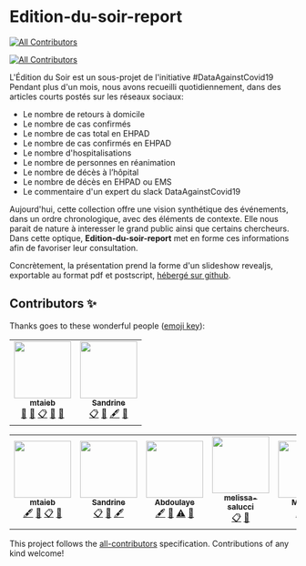 # Edition-du-soir-report
<!-- ALL-CONTRIBUTORS-BADGE:START - Do not remove or modify this section -->
[![All Contributors](https://img.shields.io/badge/all_contributors-2-orange.svg?style=flat-square)](#contributors-)
<!-- ALL-CONTRIBUTORS-BADGE:END -->
<!-- ALL-CONTRIBUTORS-BADGE:START - Do not remove or modify this section -->
[![All Contributors](https://img.shields.io/badge/all_contributors-5-orange.svg?style=flat-square)](#contributors-)
<!-- ALL-CONTRIBUTORS-BADGE:END -->

L'Édition du Soir est un sous-projet de l'initiative #DataAgainstCovid19
Pendant plus d'un mois, nous avons recueilli quotidiennement, dans des articles courts postés sur les réseaux sociaux:

- Le nombre de retours à domicile
- Le nombre de cas confirmés
- Le nombre de cas total en EHPAD
- Le nombre de cas confirmés en EHPAD
- Le nombre d'hospitalisations
- Le nombre de personnes en réanimation
- Le nombre de décès à l’hôpital
- Le nombre de décès en EHPAD ou EMS
- Le commentaire d'un expert du slack DataAgainstCovid19

Aujourd'hui, cette collection offre une vision synthétique des événements, dans un ordre chronologique, avec des éléments de contexte. Elle nous parait de nature à interesser le grand public ainsi que certains chercheurs. Dans cette optique, **Edition-du-soir-report** met en forme ces informations afin de favoriser leur consultation.

Concrètement, la présentation prend la forme d'un slideshow revealjs, exportable au format pdf et postscript, [hébergé sur github](https://guillaumefe.github.io/edition-du-soir-report).

## Contributors ✨

Thanks goes to these wonderful people ([emoji key](https://allcontributors.org/docs/en/emoji-key)):
<!-- ALL-CONTRIBUTORS-LIST:START - Do not remove or modify this section -->
<!-- prettier-ignore-start -->
<!-- markdownlint-disable -->
<table>
  <tr>
    <td align="center"><a href="https://github.com/mtaieb"><img src="https://avatars2.githubusercontent.com/u/3834341?v=4" width="100px;" alt=""/><br /><sub><b>mtaieb</b></sub></a><br /><a href="#data-mtaieb" title="Data">🔣</a> <a href="#ideas-mtaieb" title="Ideas, Planning, & Feedback">🤔</a> <a href="#eventOrganizing-mtaieb" title="Event Organizing">📋</a> <a href="#projectManagement-mtaieb" title="Project Management">📆</a> <a href="https://github.com/guillaumefe/edition-du-soir-report/pulls?q=is%3Apr+reviewed-by%3Amtaieb" title="Reviewed Pull Requests">👀</a></td>
    <td align="center"><a href="https://sandrineh.github.io/"><img src="https://avatars0.githubusercontent.com/u/15267900?v=4" width="100px;" alt=""/><br /><sub><b>Sandrine</b></sub></a><br /><a href="#eventOrganizing-sandrineh" title="Event Organizing">📋</a> <a href="#projectManagement-sandrineh" title="Project Management">📆</a> <a href="#content-sandrineh" title="Content">🖋</a> <a href="https://github.com/guillaumefe/edition-du-soir-report/pulls?q=is%3Apr+reviewed-by%3Asandrineh" title="Reviewed Pull Requests">👀</a></td>
  </tr>
</table>

<!-- markdownlint-enable -->
<!-- prettier-ignore-end -->
<!-- ALL-CONTRIBUTORS-LIST:END -->

<!-- ALL-CONTRIBUTORS-LIST:START - Do not remove or modify this section -->
<!-- prettier-ignore-start -->
<!-- markdownlint-disable -->
<table>
  <tr>
    <td align="center"><a href="https://github.com/mtaieb"><img src="https://avatars2.githubusercontent.com/u/3834341?v=4" width="100px;" alt=""/><br /><sub><b>mtaieb</b></sub></a><br /><a href="#content-mtaieb" title="Content">🖋</a> <a href="#ideas-mtaieb" title="Ideas, Planning, & Feedback">🤔</a> <a href="#eventOrganizing-mtaieb" title="Event Organizing">📋</a> <a href="#projectManagement-mtaieb" title="Project Management">📆</a></td>
    <td align="center"><a href="https://sandrineh.github.io/"><img src="https://avatars0.githubusercontent.com/u/15267900?v=4" width="100px;" alt=""/><br /><sub><b>Sandrine</b></sub></a><br /><a href="#eventOrganizing-sandrineh" title="Event Organizing">📋</a> <a href="#projectManagement-sandrineh" title="Project Management">📆</a> <a href="#content-sandrineh" title="Content">🖋</a></td>
    <td align="center"><a href="https://github.com/abdoulsn"><img src="https://avatars2.githubusercontent.com/u/33933023?v=4" width="100px;" alt=""/><br /><sub><b>Abdoulaye</b></sub></a><br /><a href="#content-abdoulsn" title="Content">🖋</a> <a href="#tool-abdoulsn" title="Tools">🔧</a> <a href="https://github.com/guillaumefe/edition-du-soir-report/commits?author=abdoulsn" title="Tests">⚠️</a> <a href="#projectManagement-abdoulsn" title="Project Management">📆</a></td>
    <td align="center"><a href="https://melissasalucci.myportfolio.com"><img src="https://avatars3.githubusercontent.com/u/60431041?v=4" width="100px;" alt=""/><br /><sub><b>melissa-salucci</b></sub></a><br /><a href="#eventOrganizing-melissa-salucci" title="Event Organizing">📋</a> <a href="#ideas-melissa-salucci" title="Ideas, Planning, & Feedback">🤔</a></td>
    <td align="center"><a href="https://github.com/Mouvoh"><img src="https://avatars3.githubusercontent.com/u/62729599?v=4" width="100px;" alt=""/><br /><sub><b>Mouvoh</b></sub></a><br /><a href="https://github.com/guillaumefe/edition-du-soir-report/commits?author=Mouvoh" title="Tests">⚠️</a> <a href="#content-Mouvoh" title="Content">🖋</a></td>
  </tr>
</table>

<!-- markdownlint-enable -->
<!-- prettier-ignore-end -->
<!-- ALL-CONTRIBUTORS-LIST:END -->

This project follows the [all-contributors](https://github.com/all-contributors/all-contributors) specification. Contributions of any kind welcome!
